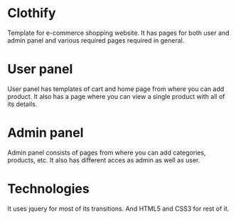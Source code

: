 # Clothify
Template for e-commerce shopping website. It has pages for both user and admin panel and various required pages required in general.

# User panel
User panel has templates of cart and home page from where you can add product.
It also has a page where you can view a single product with all of its details.

# Admin panel
Admin panel consists of pages from where you can add categories, products, etc.
It also has different acces as admin as well as user.

# Technologies
It uses jquery for most of its transitions. And HTML5 and CSS3 for rest of it.
